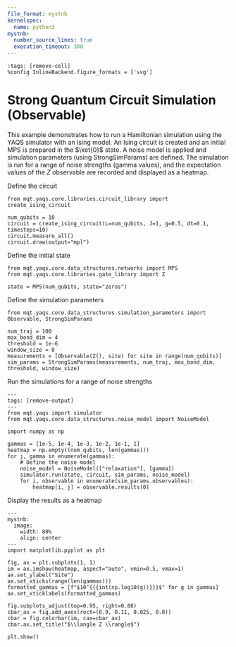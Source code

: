 ```yaml
---
file_format: mystnb
kernelspec:
  name: python3
mystnb:
  number_source_lines: true
  execution_timeout: 300
---
```


```{code-cell} ipython3
:tags: [remove-cell]
%config InlineBackend.figure_formats = ['svg']
```

# Strong Quantum Circuit Simulation (Observable)

This example demonstrates how to run a Hamiltonian simulation using the YAQS simulator with an Ising model.
An Ising circuit is created and an initial MPS is prepared in the $\ket{0}$ state.
A noise model is applied and simulation parameters (using StrongSimParams) are defined.
The simulation is run for a range of noise strengths (gamma values), and the expectation values of the $Z$ observable are recorded and displayed as a heatmap.

Define the circuit

```{code-cell} ipython3
from mqt.yaqs.core.libraries.circuit_library import create_ising_circuit

num_qubits = 10
circuit = create_ising_circuit(L=num_qubits, J=1, g=0.5, dt=0.1, timesteps=10)
circuit.measure_all()
circuit.draw(output="mpl")
```

Define the initial state

```{code-cell} ipython3
from mqt.yaqs.core.data_structures.networks import MPS
from mqt.yaqs.core.libraries.gate_library import Z

state = MPS(num_qubits, state="zeros")
```

Define the simulation parameters

```{code-cell} ipython3
from mqt.yaqs.core.data_structures.simulation_parameters import Observable, StrongSimParams

num_traj = 100
max_bond_dim = 4
threshold = 1e-6
window_size = 0
measurements = [Observable(Z(), site) for site in range(num_qubits)]
sim_params = StrongSimParams(measurements, num_traj, max_bond_dim, threshold, window_size)
```

Run the simulations for a range of noise strengths

```{code-cell} ipython3
---
tags: [remove-output]
---
from mqt.yaqs import simulator
from mqt.yaqs.core.data_structures.noise_model import NoiseModel

import numpy as np

gammas = [1e-5, 1e-4, 1e-3, 1e-2, 1e-1, 1]
heatmap = np.empty((num_qubits, len(gammas)))
for j, gamma in enumerate(gammas):
    # Define the noise model
    noise_model = NoiseModel(["relaxation"], [gamma])
    simulator.run(state, circuit, sim_params, noise_model)
    for i, observable in enumerate(sim_params.observables):
        heatmap[i, j] = observable.results[0]
```

Display the results as a heatmap

```{code-cell} ipython3
---
mystnb:
  image:
    width: 80%
    align: center
---
import matplotlib.pyplot as plt

fig, ax = plt.subplots(1, 1)
im = ax.imshow(heatmap, aspect="auto", vmin=0.5, vmax=1)
ax.set_ylabel("Site")
ax.set_xticks(range(len(gammas)))
formatted_gammas = [f"$10^{{{int(np.log10(g))}}}$" for g in gammas]
ax.set_xticklabels(formatted_gammas)

fig.subplots_adjust(top=0.95, right=0.88)
cbar_ax = fig.add_axes(rect=(0.9, 0.11, 0.025, 0.8))
cbar = fig.colorbar(im, cax=cbar_ax)
cbar.ax.set_title("$\\langle Z \\rangle$")

plt.show()
```
